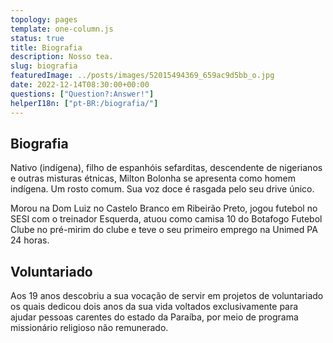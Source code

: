 ```yaml
---
topology: pages
template: one-column.js
status: true
title: Biografia
description: Nosso tea.
slug: biografia
featuredImage: ../posts/images/52015494369_659ac9d5bb_o.jpg
date: 2022-12-14T08:30:00+00:00
questions: ["Question?:Answer!"]
helperI18n: ["pt-BR:/biografia/"]
---
```


## Biografia

Nativo (indígena), filho de espanhóis sefarditas, descendente de nigerianos e outras misturas étnicas, Milton Bolonha se apresenta como homem indígena. Um rosto comum. Sua voz doce é rasgada pelo seu drive único.

Morou na Dom Luiz no Castelo Branco em Ribeirão Preto, jogou futebol no SESI
com o treinador Esquerda, atuou como camisa 10 do Botafogo Futebol Clube
no pré-mirim do clube e teve o seu primeiro emprego na Unimed PA 24 horas.

## Voluntariado

Aos 19 anos descobriu a sua vocação de servir em projetos de voluntariado os quais dedicou dois anos da sua vida voltados exclusivamente para ajudar pessoas carentes do estado da Paraíba, por meio de programa missionário religioso não remunerado.
